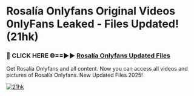 # Rosalía Onlyfans Original Videos 0nlyFans Leaked - Files Updated! (21hk)

<h3>🔴 CLICK HERE 🌐==►► <a href="https://tinyurl.com/ehrbuxhb" rel="nofollow">Rosalía Onlyfans Updated Files</a></h3>

Get Rosalía Onlyfans and all content. Now you can access all videos and pictures of Rosalía Onlyfans. New Updated Files 2025!

[![21hk](https://i.imgur.com/lVYEuWS.gif)](https://tinyurl.com/ehrbuxhb)
